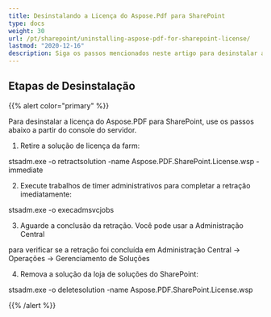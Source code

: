 ```yaml
---
title: Desinstalando a Licença do Aspose.Pdf para SharePoint
type: docs
weight: 30
url: /pt/sharepoint/uninstalling-aspose-pdf-for-sharepoint-license/
lastmod: "2020-12-16"
description: Siga os passos mencionados neste artigo para desinstalar a Licença da API PDF SharePoint.
---
```


## Etapas de Desinstalação

{{% alert color="primary" %}}

Para desinstalar a licença do Aspose.PDF para SharePoint, use os passos abaixo a partir do console do servidor.

1. Retire a solução de licença da farm:

  stsadm.exe -o retractsolution -name Aspose.PDF.SharePoint.License.wsp -immediate

2. Execute trabalhos de timer administrativos para completar a retração imediatamente:

  stsadm.exe -o execadmsvcjobs

3. Aguarde a conclusão da retração. Você pode usar a Administração Central   

  para verificar se a retração foi concluída em Administração Central -> Operações -> Gerenciamento de Soluções

4. Remova a solução da loja de soluções do SharePoint:

  stsadm.exe -o deletesolution -name Aspose.PDF.SharePoint.License.wsp

{{% /alert %}}